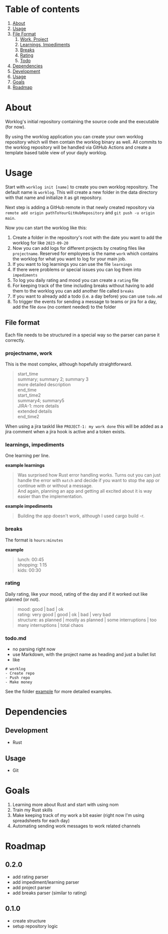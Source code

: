 # Table of contents
1. [About](#about)
2. [Usage](#usage)
  1. [File Format](#format)
     1. [Work, Project](#work)
     2. [Learnings, Impediments](#learning)
     3. [Breaks](#breaks)
     4. [Rating](#rating)
     5. [Todo](#todo)
3. [Dependencies](#dependencies)
  1. [Development](#deps-dev)
  2. [Usage](#deps-usage)
4. [Goals](#goals)
5. [Roadmap](#roadmap)


# About <a name="about"></a>
Worklog's initial repository containing the source code and the executable (for now).

By using the worklog application you can create your own worklog repository which will then contain the worklog binary as well.
All commits to the worklog repository will be handled via GitHub Actions and create a template based table view of your dayly worklog. 

# Usage <a name="usage"></a>
Start with `worklog init [name]` to create you own worklog repository. The default name is `worklog`. 
This will create a new folder in the data directory with that name and initialize it as git repository.

Next step is adding a GitHub remote in that newly created repository via `remote add origin pathToYourGitHubRepository` and `git push -u origin main`.

Now you can start the worklog like this:
1. Create a folder in the repository's root with the date you want to add the worklog for like `2023-09-20`
2. Now you can add logs for different projects by creating files like `projectname`. 
Reserved for employees is the name `work` which contains the worklog for what you want to log for your main job.
3. If you want to log learnings you can use the file `learnings`
4. If there were problems or special issues you can log them into `impediments`
5. To log you daily rating and mood you can create a `rating` file
6. For keeping track of the time including breaks without having to add them to the worklog you can add another file called `breaks`
7. If you want to already add a todo (i.e. a day before) you can use `todo.md`
8. To trigger the events for sending a message to teams or jira for a day, add the file `done` (no content needed) to the folder

## File format <a name="format"></a>
Each file needs to be structured in a special way so the parser can parse it correctly.

### projectname, work <a name="work"></a>
This is the most complex, although hopefully straightforward.

> start_time<br>
> summary; summary 2; summary 3<br>
> more detailed description<br>
> end_time<br>
> start_time2<br>
> summary4; summary5<br>
> JIRA-1: more details<br>
> extended details<br>
> end_time2<br>

When using a jira taskId like `PROJECT-1: my work done` this will be added as a jira comment 
when a jira hook is active and a token exists. 

### learnings, impediments <a name="learning"></a>
One learning per line.

__example learnings__

> Was surprised how Rust error handling works. Turns out you can just handle the error with `match` and decide if you want to stop the app or continue with or without a message.<br>
And again, planning an app and getting all excited about it is way easier than the implementation. 

__example impediments__

> Building the app doesn't work, although I used cargo build -r.

### breaks <a name="breaks"></a>
The format is `hours:minutes`

__example__

> lunch: 00:45<br>
> shopping: 1:15<br>
> kids: 00:30

### rating <a name="rating"></a>
Daily rating, like your mood, rating of the day and if it worked out like planned (or not).
> mood: good | bad | ok<br>
> rating: very good | good | ok | bad | very bad<br>
> structure: as planned | mostly as planned | some interruptions | too many interruptions | total chaos

### todo.md <a name="todo"></a>
- no parsing right now
- use Markdown, with the project name as heading and just a bullet list
- like
```
# worklog
- Create repo
- Push repo
- Make money
```

See the folder [example](/example) for more detailed examples.


# Dependencies <a name="dependencies"></a>
## Development <a name="deps-dev"></a>
- Rust

## Usage <a name="deps-usage"></a>
- Git
                       

# Goals <a name="goals"></a>
1. Learning more about Rust and start with using nom
2. Train my Rust skills
3. Make keeping track of my work a bit easier (right now I'm using spreadsheets for each day)
4. Automating sending work messages to work related channels 

# Roadmap <a name="roadmap"></a>
## 0.2.0
- add rating parser
- add impediment/learning parser
- add project parser
- add breaks parser (similar to rating)

## 0.1.0
+ create structure
+ setup repository logic